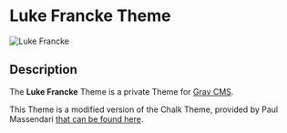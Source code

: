 # Luke Francke Theme


![Luke Francke](screenshot.png)

## Description
The **Luke Francke** Theme is a private Theme for [Grav CMS](http://github.com/getgrav/grav).  

This Theme is a modified version of the Chalk Theme, provided by Paul Massendari [that can be found here](https://github.com/paulmassen/grav-theme-chalk).

